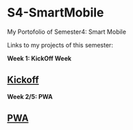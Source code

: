 # S4-SmartMobile
My Portofolio of Semester4: Smart Mobile


Links to my projects of this semester:

<B>Week 1: KickOff Week</B>

[Kickoff](https://github.com/RensvGemert/S4-Kickoff-Week1)
--
<B>Week 2/5: PWA</B>

[PWA](https://github.com/RensvGemert/PWA)
--
